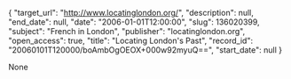 {
  "target_url": "http://www.locatinglondon.org/", 
  "description": null, 
  "end_date": null, 
  "date": "2006-01-01T12:00:00", 
  "slug": 136020399, 
  "subject": "French in London", 
  "publisher": "locatinglondon.org", 
  "open_access": true, 
  "title": "Locating London's Past", 
  "record_id": "20060101T120000/boAmbOgOEOX+000w92myuQ==", 
  "start_date": null
}

None